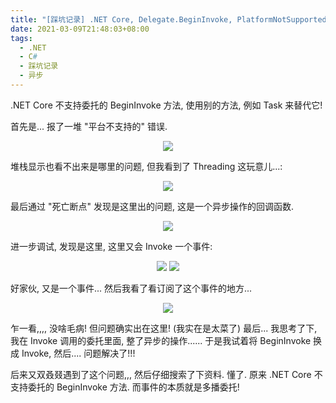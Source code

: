 ```yaml
---
title: "[踩坑记录] .NET Core, Delegate.BeginInvoke, PlatformNotSupportedException"
date: 2021-03-09T21:48:03+08:00
tags:
  - .NET
  - C#
  - 踩坑记录
  - 异步
---
```


.NET Core 不支持委托的 BeginInvoke 方法, 使用别的方法, 例如 Task 来替代它!

<!--more-->

首先是... 报了一堆 "平台不支持的" 错误.

<div align="center">
<img src="https://img-blog.csdnimg.cn/20210309213418546.png"/>
</div>

堆栈显示也看不出来是哪里的问题, 但我看到了 Threading 这玩意儿...:

<div align="center">
<img src="https://img-blog.csdnimg.cn/20210309213525619.png"/>
</div>

最后通过 "死亡断点" 发现是这里出的问题, 这是一个异步操作的回调函数.

<div align="center">
<img src="https://img-blog.csdnimg.cn/20210309213723524.png"/>
</div>

进一步调试, 发现是这里, 这里又会 Invoke 一个事件:

<div align="center">
<img src="https://img-blog.csdnimg.cn/20210309213924137.png"/>
<img src="https://img-blog.csdnimg.cn/20210309214018874.png"/>
</div>

好家伙, 又是一个事件... 然后我看了看订阅了这个事件的地方...

<div align="center">
<img src="https://img-blog.csdnimg.cn/20210309214243836.png"/>
</div>

乍一看,,,, 没啥毛病! 但问题确实出在这里! (我实在是太菜了)
最后... 我思考了下, 我在 Invoke 调用的委托里面, 整了异步的操作...... 于是我试着将 BeginInvoke 换成 Invoke, 然后.... 问题解决了!!!

后来又双叒叕遇到了这个问题,,, 然后仔细搜索了下资料. 懂了. 原来 .NET Core 不支持委托的 BeginInvoke 方法. 而事件的本质就是多播委托!
